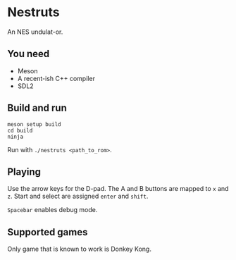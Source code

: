 # Nestruts

An NES undulat-or.

## You need

* Meson
* A recent-ish C++ compiler
* SDL2

## Build and run

```
meson setup build
cd build
ninja
```

Run with `./nestruts <path_to_rom>`.

## Playing

Use the arrow keys for the D-pad. The A and B buttons are mapped to `x` and `z`. Start and select are assigned
`enter` and `shift`.

`Spacebar` enables debug mode.

## Supported games

Only game that is known to work is Donkey Kong.
